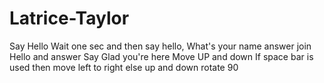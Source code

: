 # Latrice-Taylor
Say Hello
Wait one sec and then say hello, What's your name
answer
join Hello and answer
Say Glad you're here
Move UP and down
If space bar is used then move left to right
else up and down
rotate 90
